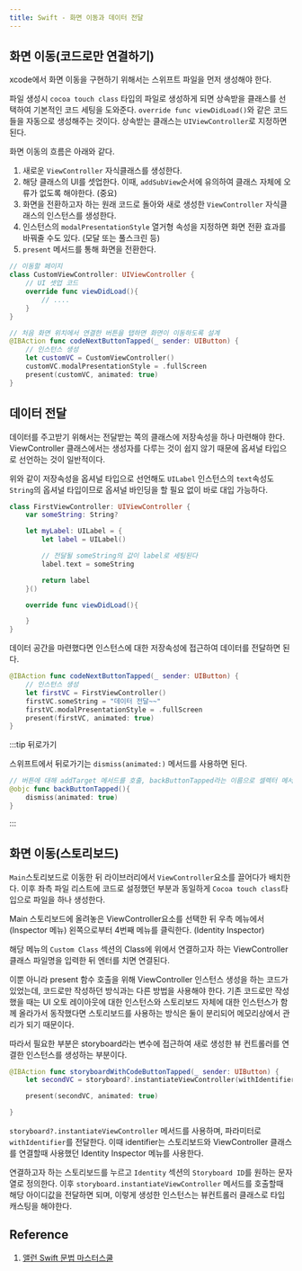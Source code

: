 ```yaml
---
title: Swift - 화면 이동과 데이터 전달
---
```


## 화면 이동(코드로만 연결하기)

xcode에서 화면 이동을 구현하기 위해서는 스위프트 파일을 먼저 생성해야 한다.

파일 생성시 `cocoa touch class` 타입의 파일로 생성하게 되면 상속받을 클래스를 선택하여 기본적인 코드 세팅을 도와준다. `override func viewDidLoad()`와 같은 코드들을 자동으로 생성해주는 것이다. 상속받는 클래스는 `UIViewController`로 지정하면 된다.

화면 이동의 흐름은 아래와 같다.

1. 새로운 `ViewController` 자식클래스를 생성한다.
2. 해당 클래스의 UI를 셋업한다. 이때, `addSubView`순서에 유의하여 클래스 자체에 오류가 없도록 해야한다. (중요)
3. 화면을 전환하고자 하는 원래 코드로 돌아와 새로 생성한 `ViewController` 자식클래스의 인스턴스를 생성한다.
4. 인스턴스의 `modalPresentationStyle` 열거형 속성을 지정하면 화면 전환 효과를 바꿔줄 수도 있다. (모달 또는 풀스크린 등)
5. `present` 메서드를 통해 화면을 전환한다.

```swift
// 이동할 페이지
class CustomViewController: UIViewController {
    // UI 셋업 코드
    override func viewDidLoad(){
        // ....
    }
}
```

```swift
// 처음 화면 위치에서 연결한 버튼을 탭하면 화면이 이동하도록 설계
@IBAction func codeNextButtonTapped(_ sender: UIButton) {
    // 인스턴스 생성
    let customVC = CustomViewController()
    customVC.modalPresentationStyle = .fullScreen
    present(customVC, animated: true)
}
```

## 데이터 전달

데이터를 주고받기 위해서는 전달받는 쪽의 클래스에 저장속성을 하나 마련해야 한다. ViewController 클래스에서는 생성자를 다루는 것이 쉽지 않기 때문에 옵셔널 타입으로 선언하는 것이 일반적이다.

위와 같이 저장속성을 옵셔널 타입으로 선언해도 `UILabel` 인스턴스의 `text`속성도 `String`의 옵셔널 타입이므로 옵셔널 바인딩을 할 필요 없이 바로 대입 가능하다.

```swift
class FirstViewController: UIViewController {
    var someString: String?

    let myLabel: UILabel = {
        let label = UILabel()

        // 전달될 someString의 값이 label로 세팅된다
        label.text = someString

        return label
    }()

    override func viewDidLoad(){

    }
}
```

데이터 공간을 마련했다면 인스턴스에 대한 저장속성에 접근하여 데이터를 전달하면 된다.

```swift
@IBAction func codeNextButtonTapped(_ sender: UIButton) {
    // 인스턴스 생성
    let firstVC = FirstViewController()
    firstVC.someString = "데이터 전달~~"
    firstVC.modalPresentationStyle = .fullScreen
    present(firstVC, animated: true)
}
```

:::tip 뒤로가기

스위프트에서 뒤로가기는 `dismiss(animated:)` 메서드를 사용하면 된다.

```swift
// 버튼에 대해 addTarget 메서드를 호출, backButtonTapped라는 이름으로 셀렉터 메서드 연결
@objc func backButtonTapped(){
    dismiss(animated: true)
}
```

:::

## 화면 이동(스토리보드)

`Main`스토리보드로 이동한 뒤 라이브러리에서 `ViewController`요소를 끌어다가 배치한다. 이후 좌측 파일 리스트에 코드로 설정했던 부분과 동일하게 `Cocoa touch class`타입으로 파일을 하나 생성한다.

Main 스토리보드에 올려놓은 ViewController요소를 선택한 뒤 우측 메뉴에서 (Inspector 메뉴) 왼쪽으로부터 4번째 메뉴를 클릭한다. (Identity Inspector)

해당 메뉴의 `Custom Class` 섹션의 Class에 위에서 연결하고자 하는 ViewController 클래스 파일명을 입력한 뒤 엔터를 치면 연결된다.

이뿐 아니라 present 함수 호출을 위해 ViewController 인스턴스 생성을 하는 코드가 있었는데, 코드로만 작성하던 방식과는 다른 방법을 사용해야 한다. 기존 코드로만 작성했을 때는 UI 오토 레이아웃에 대한 인스턴스와 스토리보드 자체에 대한 인스턴스가 함께 올라가서 동작했다면 스토리보드를 사용하는 방식은 둘이 분리되어 메모리상에서 관리가 되기 때문이다.

따라서 필요한 부분은 storyboard라는 변수에 접근하여 새로 생성한 뷰 컨트롤러를 연결한 인스턴스를 생성하는 부분이다.

```swift
@IBAction func storyboardWithCodeButtonTapped(_ sender: UIButton) {
    let secondVC = storyboard?.instantiateViewController(withIdentifier: "myVC") as!  MyViewController

    present(secondVC, animated: true)

}
```

`storyboard?.instantiateViewController` 메서드를 사용하며, 파라미터로 `withIdentifier`를 전달한다. 이때 identifier는 스토리보드와 ViewController 클래스를 연결할때 사용했던 Identity Inspector 메뉴를 사용한다.

연결하고자 하는 스토리보드를 누르고 `Identity` 섹션의 `Storyboard ID`를 원하는 문자열로 정의한다. 이후 `storyboard.instantiateViewController` 메서드를 호출할때 해당 아이디값을 전달하면 되며, 이렇게 생성한 인스턴스는 뷰컨트롤러 클래스로 타입 캐스팅을 해야한다.

## Reference

1. [앨런 Swift 문법 마스터스쿨](https://www.inflearn.com/course/%EC%8A%A4%EC%9C%84%ED%94%84%ED%8A%B8-%EB%AC%B8%EB%B2%95-%EB%A7%88%EC%8A%A4%ED%84%B0-%EC%8A%A4%EC%BF%A8-%EC%95%B1%EB%A7%8C%EB%93%A4%EA%B8%B0/dashboard)
